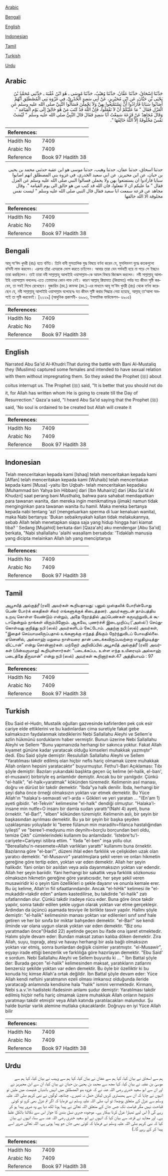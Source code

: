 [Arabic](#arabic)

[Bengali](#bengali)

[English](#english)

[Indonesian](#indonesian)

[Tamil](#tamil)

[Turkish](#turkish)

[Urdu](#urdu)

## Arabic


<div dir="rtl" lang="ar" style={{fontSize:'larger',backgroundColor:'#f8f9fa',padding:20}}>
حَدَّثَنَا إِسْحَاقُ، حَدَّثَنَا عَفَّانُ، حَدَّثَنَا وُهَيْبٌ، حَدَّثَنَا مُوسَى ـ هُوَ ابْنُ عُقْبَةَ ـ حَدَّثَنِي مُحَمَّدُ بْنُ يَحْيَى بْنِ حَبَّانَ، عَنِ ابْنِ مُحَيْرِيزٍ، عَنْ أَبِي سَعِيدٍ الْخُدْرِيِّ، فِي غَزْوَةِ بَنِي الْمُصْطَلِقِ أَنَّهُمْ أَصَابُوا سَبَايَا فَأَرَادُوا أَنْ يَسْتَمْتِعُوا بِهِنَّ وَلاَ يَحْمِلْنَ فَسَأَلُوا النَّبِيَّ صلى الله عليه وسلم عَنِ الْعَزْلِ فَقَالَ ‏"‏ مَا عَلَيْكُمْ أَنْ لاَ تَفْعَلُوا، فَإِنَّ اللَّهَ قَدْ كَتَبَ مَنْ هُوَ خَالِقٌ إِلَى يَوْمِ الْقِيَامَةِ ‏"‏‏.‏ وَقَالَ مُجَاهِدٌ عَنْ قَزَعَةَ سَمِعْتُ أَبَا سَعِيدٍ فَقَالَ قَالَ النَّبِيُّ صلى الله عليه وسلم ‏"‏ لَيْسَتْ نَفْسٌ مَخْلُوقَةٌ إِلاَّ اللَّهُ خَالِقُهَا ‏"‏‏.‏
</div>
<div style={{backgroundColor:'#f8f9fa',padding:20, marginBottom: 10}}><table> <thead> <tr> <th>References:</th> <th></th> </tr> </thead> <tbody><tr><td>Hadith No</td><td>7409</td></tr><tr><td>Arabic No</td><td>7409</td></tr><tr><td>Reference</td><td>Book 97 Hadith 38</td></tr></tbody></table></div>


<div dir="rtl" lang="ar" style={{fontSize:'larger',backgroundColor:'#f8f9fa',padding:20}}>
حدثنا اسحاق، حدثنا عفان، حدثنا وهيب، حدثنا موسى هو ابن عقبة حدثني محمد بن يحيى بن حبان، عن ابن محيريز، عن ابي سعيد الخدري، في غزوة بني المصطلق انهم اصابوا سبايا فارادوا ان يستمتعوا بهن ولا يحملن فسالوا النبي صلى الله عليه وسلم عن العزل فقال " ما عليكم ان لا تفعلوا، فان الله قد كتب من هو خالق الى يوم القيامة ". وقال مجاهد عن قزعة سمعت ابا سعيد فقال قال النبي صلى الله عليه وسلم " ليست نفس مخلوقة الا الله خالقها
</div>
<div style={{backgroundColor:'#f8f9fa',padding:20, marginBottom: 10}}><table> <thead> <tr> <th>References:</th> <th></th> </tr> </thead> <tbody><tr><td>Hadith No</td><td>7409</td></tr><tr><td>Arabic No</td><td>7409</td></tr><tr><td>Reference</td><td>Book 97 Hadith 38</td></tr></tbody></table></div>

## Bengali


<div dir="ltr" lang="bn" style={{fontSize:'larger',backgroundColor:'#f8f9fa',padding:20}}>
আবূ সা‘ঈদ খুদরী (রাঃ) হতে বর্ণিত। তিনি বানী মুসতালিক যুদ্ধ বিষয়ে বর্ণনা করেন যে, মুসলিমগণ যুদ্ধে কতকগুলো বন্দিনী লাভ করলেন। এরপর তাঁরা এদেরকে ভোগ করতে চাইলেন। আবার তারা যেন গর্ভবতী হয়ে না পড়ে সে ইচ্ছাও তারা করছিলেন। তাই তারা নবী সাল্লাল্লাহু আলাইহি ওয়াসাল্লাম-কে আযল বিষয়ে জিজ্ঞেস করলেন। নবী সাল্লাল্লাহু আলাইহি ওয়াসাল্লাম বললেনঃ এতে তোমাদের কোন লাভ নেই। কারণ আল্লাহ্ ক্বিয়ামাত (কিয়ামত) পর্যন্ত যত জীবন সৃষ্টি করবেন, তা সবই লিখে রেখেছেন। মুজাহিদ (রহ.) কাযআ (রহ.)-এর মাধ্যমে আবূ সা‘ঈদ খুদরী (রাঃ) থেকে বর্ণনা করেছেন যে, নবী সাল্লাল্লাহু আলাইহি ওয়াসাল্লাম বলেছেনঃ যত জীবন সৃষ্টি করার সিদ্ধান্ত নেয়া হয়েছে, আল্লাহ্ তা‘আলা অবশ্যই তা সৃষ্টি করবেনই। [২২২৯] (আধুনিক প্রকাশনী- ৬৯৯৩, ইসলামিক ফাউন্ডেশন- ৬৯০৫)
</div>
<div style={{backgroundColor:'#f8f9fa',padding:20, marginBottom: 10}}><table> <thead> <tr> <th>References:</th> <th></th> </tr> </thead> <tbody><tr><td>Hadith No</td><td>7409</td></tr><tr><td>Arabic No</td><td>7409</td></tr><tr><td>Reference</td><td>Book 97 Hadith 38</td></tr></tbody></table></div>

## English


<div dir="ltr" lang="en" style={{fontSize:'larger',backgroundColor:'#f8f9fa',padding:20}}>
Narrated Abu Sa'id Al-Khudri:That during the battle with Bani Al-Mustaliq they (Muslims) captured some females and intended to have sexual relation with them without impregnating them. So they asked the Prophet (ﷺ) about coitus interrupt us. The Prophet (ﷺ) said, "It is better that you should not do it, for Allah has written whom He is going to create till the Day of Resurrection." Qaza'a said, "I heard Abu Sa'id saying that the Prophet (ﷺ) said, 'No soul is ordained to be created but Allah will create it
</div>
<div style={{backgroundColor:'#f8f9fa',padding:20, marginBottom: 10}}><table> <thead> <tr> <th>References:</th> <th></th> </tr> </thead> <tbody><tr><td>Hadith No</td><td>7409</td></tr><tr><td>Arabic No</td><td>7409</td></tr><tr><td>Reference</td><td>Book 97 Hadith 38</td></tr></tbody></table></div>

## Indonesian


<div dir="ltr" lang="id" style={{fontSize:'larger',backgroundColor:'#f8f9fa',padding:20}}>
Telah menceritakan kepada kami [Ishaq] telah menceritakan kepada kami [Affan] telah menceritakan kepada kami [Wuhaib] telah menceritakan kepada kami [Musa] -yaitu Ibn Uqbah- telah menceritakan kepadaku [Muhammad bin Yahya bin Hibban] dari [Ibn Muhairiz] dari [Abu Sa'id Al Khudzri] saat perang bani Musthaliq, bahwa para sahabat mendapatkan para tawanan wanita, dan mereka ingin menikmatinya (jimak) namun tidak menginginkan para tawanan wanita itu hamil. Maka mereka bertanya kepada nabi tentang 'azl (mengeluarkan sperma di luar kenaluan wanita), maka Nabi bertanya: 'Bukan sebaiknyakah kalian tidak melakukannya, sebab Allah telah menetapkan siapa saja yang hidup hingga hari kiamat tiba? ' Sedang [Mujahid] berkata dari [Qaza'ah] aku mendengar [Abu Sa'id] berkata, "Nabi shallallahu 'alaihi wasallam bersabda: 'Tidaklah manusia yang dicipta melainkan Allah lah yang menciptanya
</div>
<div style={{backgroundColor:'#f8f9fa',padding:20, marginBottom: 10}}><table> <thead> <tr> <th>References:</th> <th></th> </tr> </thead> <tbody><tr><td>Hadith No</td><td>7409</td></tr><tr><td>Arabic No</td><td>7409</td></tr><tr><td>Reference</td><td>Book 97 Hadith 38</td></tr></tbody></table></div>

## Tamil


<div dir="ltr" lang="ta" style={{fontSize:'larger',backgroundColor:'#f8f9fa',padding:20}}>
அபூசயீத் அல்குத்ரீ (ரலி) அவர்கள் கூறியதாவது: பனுல் முஸ்தலிக் போரின்போது பெண் போர்க் கைதிகள் சிலர் எங்களுக்குக் கிடைத்தனர். அவர்களுடன் தாம்பத்திய உறவு கொள்ள வேண்டும் என்றும், அதே நேரத்தில் அப்பெண்கள் கருவுற்றுவிடக் கூடாதென்றும் நாங்கள் விரும்பினோம். ஆகவே, புணர்ச்சி இடைமுறிப்பு (‘அஸ்ல்’) செய்துகொள்வது குறித்து நபி (ஸல்) அவர்களிடம் கேட்டோம். அதற்கு நபி (ஸல்) அவர்கள், “இதைச் செய்யாமலிருப்பதால் உங்களுக்கு எந்தத் தீங்கும் நேர்ந்துவிடப் போவதில்லை. ஏனெனில், அல்லாஹ் மறுமை நாள்வரை தான் படைக்கவிருப்பவற்றை எழுதிமுடித்துவிட்டான்” என்று சொன்னார்கள். மற்றோர் அறிவிப்பில் அபூசயீத் அல்குத்ரீ (ரலி) அவர்கள் (பின்வருமாறு) கூறியுள்ளார்கள்: “படைக்கப்பட உள்ள எந்த உயிரையும் அல்லாஹ் படைத்தே தீருவான்” என்று நபி (ஸல்) அவர்கள் கூறினார்கள்.47 அத்தியாயம் : 97
</div>
<div style={{backgroundColor:'#f8f9fa',padding:20, marginBottom: 10}}><table> <thead> <tr> <th>References:</th> <th></th> </tr> </thead> <tbody><tr><td>Hadith No</td><td>7409</td></tr><tr><td>Arabic No</td><td>7409</td></tr><tr><td>Reference</td><td>Book 97 Hadith 38</td></tr></tbody></table></div>

## Turkish


<div dir="ltr" lang="tr" style={{fontSize:'larger',backgroundColor:'#f8f9fa',padding:20}}>
Ebu Said el-Hudrı, Mustalik oğulları gazvesinde kafirlerden pek çok esir cariye elde ettiklerini ve bu kadınlardan cima suretiyle fakat gebe kalmaksızın faydalanmak istediklerini Nebi Sallallahu Aleyhi ve Sellem'e azlin hükmünü sorduklarını haber vermiştir. Bunun üzerine Nebi Sallallahu Aleyhi ve Sellem "Bunu yapmanızda herhangi bir sakınca yoktur. Fakat Allah kıyamet gününe kadar yaratacak olduğu kimseleri muhakkak yazmıştır" dedi. Ebu Said şöyle demiştir: Resulullah Sallallahu Aleyhi ve Sellem "Yaratılması takdir edilmiş olan hiçbir nefis hariç olmamak üzere muhakkak Allah onların hepsini yaratacaktır" buyurmuştur. Fethu'l-Bari Açıklaması: Tıbı şöyle demiştir: Bazıları yukarıdaki başlıkta geçen üç kelime (el-halik, el-barı', el-musawir) birbiriyle eş anlamlıdır demiştir. Ancak bu bir yanılgıdır. Çünkü "el-halik", "el-halk=yaratmak" kökünden türemedir. Kelimenin asıl manası, doğru ve dürüst bir takdir demektir. "İbda"ya halk denilir. İbda, herhangi bir şeyi daha önce örneği olmaksızın yoktan var etmek demektir. Bu Yüce Allah'ın "halaka's-semavati ve'l-arda = Gökleri ve yeri yaratan ... "(En'am 1) ayeti gibidir. "et-Tekvin" kelimesine "el-halk" dendiği olmuştur. "Halaka'l-insane min nutfe=O insanı bir damla sudan yarattı"(Nahl 4) ayeti, buna örnektir. "el-Bar!", "elben" kökünden türemiştir. Kelimenin aslı, bir şeyin bir başkasından ayrılması demektir. Bu ya bir şeyin bir başka şeyden uzaklaşması yoluyladır ki "beree fülanun min maradihı=fiIanca hastalığından iyileşti" ve "beree'l-medyunu min deynihı=borçlu borcundan beri oldu, temize Çıktı" cümlelerindeki kullanım bu anlamdadır. 'İstebre'tu'l-cariyete=Cariyeyi istibra ettim. " Yada "el-ben" inşa yollu olur. "Bereallahu'n-nesemete=Allah varlıkları yarattı" kullanımı buna örnektir. Bazılarına göre "el-bari"', düzeni ihlal eden farklılık ve çelişkiden uzak olan yaratıcı demektir. "el-Musavvir" yaratılmışlara şekil veren ve onları hikmetin gereğine göre tertip eden, yoktan var eden demektir. Allah her şeyin halikıdır. Yani onları bir asıldan veya asla dayanmaksızın yoktan var edendir. Allah her şeyin bariidir. Yani herhangi bir sakatlık veya farklılık sözkonusu olmaksızın hikmetin gereğine göre yaratıcısıdır, her şeye şekil veren musawiridir ki o şeyin tüm özellikleri o şekle dayanır ve onunla kemale erer. Bu üç kelime, Allah'ın fiil sıfaatlarındandır. Ancak "el-hiHik" kelimesi ile "el-mukaddir=takdir eden" anlamı kastedilirse, bu takdirde "el-halik" zatı sıfatlarından olur. Çünkü takdir iradeye rücu eder. Buna göre önce takdir yapılır, sonra takdir edilen şekle uygun olarak yoktan var etme gerçekleşir. Ardından da üçüncü aşamada tesviye ile birlikte tasvir yapılır. Hallmı şöyle demiştir: "el-halik" kelimesinin manası yoktan var edilenleri sınıf sınıf hale getiren ve her bir sınıfa bir miktar bahşeden demektir. "el-Bar!" ise kendi ilminde var olana uygun olarak yoktan var eden demektir. "Biz onu yaratmadan önce"(Hadid 22) ayetinde geçen bu ifade ona işaret etmektedir. Halımı şöyle devam eder: Bundan maksat zatıarı kalıba döken demektir. Zira Allah, suyu, toprağı, ateşi ve havayı herhangi bir asla bağlı olmaksızın yoktan var etmiş, sonra bunlardan değişik cisimler yaratmıştır. "el-Musawir", eşyayı irade ettiği benzerlik ve farklılığa göre hazırlayan demektir. "Ebu Said' e sordum. Nebi Sallallahu Aleyhi ve Sellem buyurdu ki ... " İbn Battal şöyle der: Burada geçen "el-halik" kelimesinden maksat, yaratıkların zatlarını benzersiz şekilde yoktan var eden demektir. Bu öyle bir özelliktir ki bu konuda hiç kimse Allah'a ortak değildir. İbn Battal şöyle devam eder: Yüce Allah kendi nefsini yaratmanın ezeli olması imkansız olduğunda ileride yaratacağı anlamında kendisine hala "halık" ismini vermektedir. Kirmanı, Nebi s.a.v.'in hadisteki ifadesinin anlamı şudur demiştir: Yaratılması takdir edilmiş hiçbir nefis hariç olmamak üzere muhakkak Allah onların hepsini yaratmayı takdir etmiştir veya Allah katında yaratılacakları malumdur. Şu halde bunlar varlık alemine mutlaka çıkacaklardır. Doğruyu en iyi Yüce Allah bilir
</div>
<div style={{backgroundColor:'#f8f9fa',padding:20, marginBottom: 10}}><table> <thead> <tr> <th>References:</th> <th></th> </tr> </thead> <tbody><tr><td>Hadith No</td><td>7409</td></tr><tr><td>Arabic No</td><td>7409</td></tr><tr><td>Reference</td><td>Book 97 Hadith 38</td></tr></tbody></table></div>

## Urdu


<div dir="rtl" lang="ur" style={{fontSize:'larger',backgroundColor:'#f8f9fa',padding:20}}>
ہم سے اسحاق نے بیان کیا، کہا ہم سے عفان نے بیان کیا، کہا ہم سے وہیب نے بیان کیا، کہا ہم سے موسیٰ بن عقبہ نے بیان کیا، کہا مجھ سے محمد بن یحییٰ بن حبان نے بیان کیا، ان سے ابن محیریز نے اور ان سے ابو سعید خدری رضی اللہ عنہ نے کہ غزوہ بنو المصطلق میں انہیں باندیاں غنیمت میں ملیں تو انہوں نے چاہا کہ ان سے ہمبستری کریں لیکن حمل نہ ٹھہرے۔ چنانچہ لوگوں نے نبی کریم صلی اللہ علیہ وسلم سے عزل کے متعلق پوچھا: تو آپ صلی اللہ علیہ وسلم نے فرمایا کہ اگر تم عزل بھی کرو تو کوئی قباحت نہیں مگر قیامت تک جس جان کے متعلق اللہ تعالیٰ نے پیدا ہونا لکھ دیا ہے وہ ضرور پیدا ہو کر رہے گی ( اس لیے تمہارا عزل کرنا بیکار ہے۔ موجودہ جبری نسل بندی کا جواز اس سے نکالنا بالکل غلط ہے۔ اور مجاہد نے قزعہ سے بیان کیا کہ انہوں نے ابو سعید خدری رضی اللہ عنہ سے سنا، انہوں نے بیان کیا کہ نبی کریم صلی اللہ علیہ وسلم نے فرمایا کہ کوئی بھی جان جو پیدا ہونی ہے، اللہ تعالیٰ ضرور اسے پیدا کر کے رہے گا۔)
</div>
<div style={{backgroundColor:'#f8f9fa',padding:20, marginBottom: 10}}><table> <thead> <tr> <th>References:</th> <th></th> </tr> </thead> <tbody><tr><td>Hadith No</td><td>7409</td></tr><tr><td>Arabic No</td><td>7409</td></tr><tr><td>Reference</td><td>Book 97 Hadith 38</td></tr></tbody></table></div>